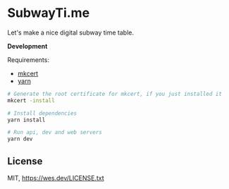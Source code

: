 # SubwayTi.me

Let's make a nice digital subway time table.

**Development**

Requirements:

- [mkcert](https://github.com/FiloSottile/mkcert#installation)
- [yarn](https://yarnpkg.com/en/docs/install)

```sh
# Generate the root certificate for mkcert, if you just installed it
mkcert -install

# Install dependencies
yarn install

# Run api, dev and web servers
yarn dev
```

## License

MIT, https://wes.dev/LICENSE.txt
